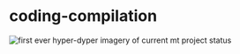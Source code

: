 # coding-compilation

![first ever hyper-dyper imagery of current mt project status](https://github.com/Greyrib/coding-compilation/main/MT_State1st.png?raw=true)
